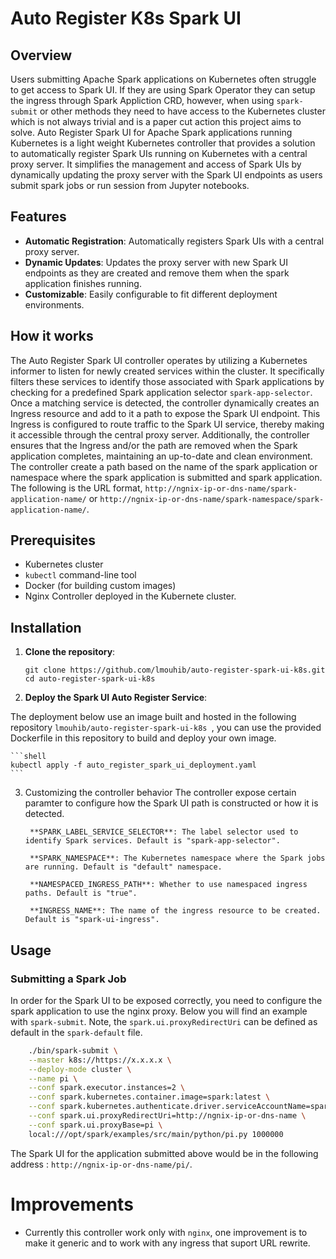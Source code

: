 # Auto Register K8s Spark UI

## Overview

Users submitting Apache Spark applications on Kubernetes often struggle to get access to Spark UI. If they are using Spark Operator they can setup the ingress through Spark Appliction CRD, however, when using `spark-submit` or other methods they need to have access to the Kubernetes cluster which is not always trivial and is a paper cut action this project aims to solve. Auto Register Spark UI for Apache Spark applications running Kubernetes is a light weight Kubernetes controller that provides a solution to automatically register Spark UIs running on Kubernetes with a central proxy server. It simplifies the management and access of Spark UIs by dynamically updating the proxy server with the Spark UI endpoints as users submit spark jobs or run session from Jupyter notebooks. 

## Features

- **Automatic Registration**: Automatically registers Spark UIs with a central proxy server.
- **Dynamic Updates**: Updates the proxy server with new Spark UI endpoints as they are created and remove them when the spark application finishes running.
- **Customizable**: Easily configurable to fit different deployment environments.

## How it works

The Auto Register Spark UI controller operates by utilizing a Kubernetes informer to listen for newly created services within the cluster. It specifically filters these services to identify those associated with Spark applications by checking for a predefined Spark application selector `spark-app-selector`. Once a matching service is detected, the controller dynamically creates an Ingress resource and add to it a path to expose the Spark UI endpoint. This Ingress is configured to route traffic to the Spark UI service, thereby making it accessible through the central proxy server. Additionally, the controller ensures that the Ingress and/or the path are removed when the Spark application completes, maintaining an up-to-date and clean environment. The controller create a path based on the name of the spark application or namespace where the spark application is submitted and spark application. The following is the URL format, `http://ngnix-ip-or-dns-name/spark-application-name/` or `http://ngnix-ip-or-dns-name/spark-namespace/spark-application-name/`.

## Prerequisites

- Kubernetes cluster
- `kubectl` command-line tool
- Docker (for building custom images)
- Nginx Controller deployed in the Kubernete cluster.

## Installation

1. **Clone the repository**:

    ```shell
    git clone https://github.com/lmouhib/auto-register-spark-ui-k8s.git
    cd auto-register-spark-ui-k8s
    ```

2. **Deploy the Spark UI Auto Register Service**:

The deployment below use an image built and hosted in the following repository `lmouhib/auto-register-spark-ui-k8s
`, you can use the provided Dockerfile in this repository to build and deploy your own image.

    ```shell
    kubectl apply -f auto_register_spark_ui_deployment.yaml
    ```

3. Customizing the controller behavior
The controller expose certain paramter to configure how the Spark UI path is constructed or how it is detected. 

        **SPARK_LABEL_SERVICE_SELECTOR**: The label selector used to identify Spark services. Default is "spark-app-selector".

        **SPARK_NAMESPACE**: The Kubernetes namespace where the Spark jobs are running. Default is "default" namespace.

        **NAMESPACED_INGRESS_PATH**: Whether to use namespaced ingress paths. Default is "true".
        
        **INGRESS_NAME**: The name of the ingress resource to be created. Default is "spark-ui-ingress".


## Usage

### Submitting a Spark Job

In order for the Spark UI to be exposed correctly, you need to configure the spark application to use the nginx proxy. Below you will find an example with `spark-submit`. Note, the `spark.ui.proxyRedirectUri` can be defined as default in the `spark-default` file.

```sh
    ./bin/spark-submit \
    --master k8s://https://x.x.x.x \
    --deploy-mode cluster \
    --name pi \
    --conf spark.executor.instances=2 \
    --conf spark.kubernetes.container.image=spark:latest \
    --conf spark.kubernetes.authenticate.driver.serviceAccountName=spark \
    --conf spark.ui.proxyRedirectUri=http://ngnix-ip-or-dns-name \
    --conf spark.ui.proxyBase=pi \
    local:///opt/spark/examples/src/main/python/pi.py 1000000
```

The Spark UI for the application submitted above would be in the following address : `http://ngnix-ip-or-dns-name/pi/`.


# Improvements

* Currently this controller work only with `nginx`, one improvement is to make it generic and to work with any ingress that suport URL rewrite.